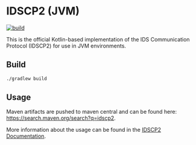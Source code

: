 # IDSCP2 (JVM)

[![build](https://github.com/industrial-data-space/idscp2-java/actions/workflows/build.yml/badge.svg)](https://github.com/industrial-data-space/idscp2-java/actions/workflows/build.yml)

This is the official Kotlin-based implementation of the IDS Communication Protocol (IDSCP2) for use in JVM environments.

## Build

```bash
./gradlew build
```

## Usage

Maven artifacts are pushed to maven central and can be found here: https://search.maven.org/search?q=idscp2.

More information about the usage can be found in the [IDSCP2 Documentation](https://github.com/industrial-data-space/idscp2-java/wiki).
